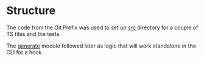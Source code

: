 # Structure

The code from the Git Prefix was used to set up [src](/src) directory for a couple of TS files and the tests.

The [generate](/src/generate/) module followed later as logic that will work standalone in the CLI for a hook.
